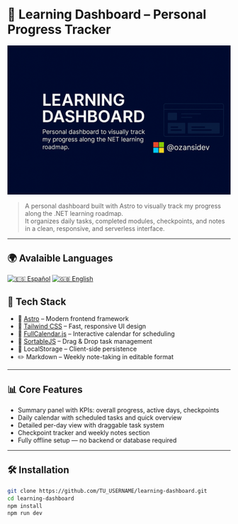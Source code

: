 # 📘 Learning Dashboard – Personal Progress Tracker

![Banner](./src/images/Banner.png)

> A personal dashboard built with Astro to visually track my progress along the .NET learning roadmap.  
> It organizes daily tasks, completed modules, checkpoints, and notes in a clean, responsive, and serverless interface.

---

## 🌍 Avalaible Languages

[![🇪🇸 Español](https://img.shields.io/badge/Idioma-Español-red)](README.es.md)
[![🇬🇧 English](https://img.shields.io/badge/Language-English-blue)](README.md)

## 🚀 Tech Stack

- 🧠 [Astro](https://astro.build/) – Modern frontend framework
- 🎨 [Tailwind CSS](https://tailwindcss.com/) – Fast, responsive UI design
- 📅 [FullCalendar.js](https://fullcalendar.io/) – Interactive calendar for scheduling
- 🔄 [SortableJS](https://sortablejs.github.io/Sortable/) – Drag & Drop task management
- 💾 LocalStorage – Client-side persistence
- ✏️ Markdown – Weekly note-taking in editable format

---

## 📊 Core Features

- Summary panel with KPIs: overall progress, active days, checkpoints
- Daily calendar with scheduled tasks and quick overview
- Detailed per-day view with draggable task system
- Checkpoint tracker and weekly notes section
- Fully offline setup — no backend or database required

---

## 🛠️ Installation

```bash
git clone https://github.com/TU_USERNAME/learning-dashboard.git
cd learning-dashboard
npm install
npm run dev
